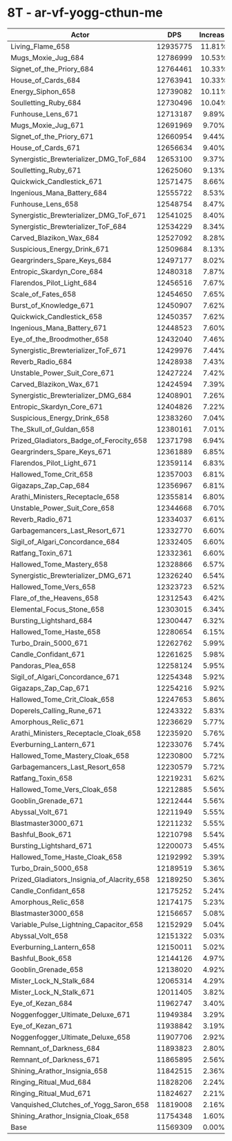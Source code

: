 # 8T - ar-vf-yogg-cthun-me
| Actor | DPS | Increase |
|---|:---:|:---:|
|Living_Flame_658|12935775|11.81%|
|Mugs_Moxie_Jug_684|12786999|10.53%|
|Signet_of_the_Priory_684|12764461|10.33%|
|House_of_Cards_684|12763941|10.33%|
|Energy_Siphon_658|12739082|10.11%|
|Soulletting_Ruby_684|12730496|10.04%|
|Funhouse_Lens_671|12713187|9.89%|
|Mugs_Moxie_Jug_671|12691969|9.70%|
|Signet_of_the_Priory_671|12660954|9.44%|
|House_of_Cards_671|12656634|9.40%|
|Synergistic_Brewterializer_DMG_ToF_684|12653100|9.37%|
|Soulletting_Ruby_671|12625060|9.13%|
|Quickwick_Candlestick_671|12571475|8.66%|
|Ingenious_Mana_Battery_684|12555722|8.53%|
|Funhouse_Lens_658|12548754|8.47%|
|Synergistic_Brewterializer_DMG_ToF_671|12541025|8.40%|
|Synergistic_Brewterializer_ToF_684|12534229|8.34%|
|Carved_Blazikon_Wax_684|12527092|8.28%|
|Suspicious_Energy_Drink_671|12509684|8.13%|
|Geargrinders_Spare_Keys_684|12497177|8.02%|
|Entropic_Skardyn_Core_684|12480318|7.87%|
|Flarendos_Pilot_Light_684|12456516|7.67%|
|Scale_of_Fates_658|12454650|7.65%|
|Burst_of_Knowledge_671|12450907|7.62%|
|Quickwick_Candlestick_658|12450357|7.62%|
|Ingenious_Mana_Battery_671|12448523|7.60%|
|Eye_of_the_Broodmother_658|12432040|7.46%|
|Synergistic_Brewterializer_ToF_671|12429976|7.44%|
|Reverb_Radio_684|12428938|7.43%|
|Unstable_Power_Suit_Core_671|12427224|7.42%|
|Carved_Blazikon_Wax_671|12424594|7.39%|
|Synergistic_Brewterializer_DMG_684|12408901|7.26%|
|Entropic_Skardyn_Core_671|12404826|7.22%|
|Suspicious_Energy_Drink_658|12383260|7.04%|
|The_Skull_of_Guldan_658|12380161|7.01%|
|Prized_Gladiators_Badge_of_Ferocity_658|12371798|6.94%|
|Geargrinders_Spare_Keys_671|12361889|6.85%|
|Flarendos_Pilot_Light_671|12359114|6.83%|
|Hallowed_Tome_Crit_658|12357003|6.81%|
|Gigazaps_Zap_Cap_684|12356967|6.81%|
|Arathi_Ministers_Receptacle_658|12355814|6.80%|
|Unstable_Power_Suit_Core_658|12344668|6.70%|
|Reverb_Radio_671|12334037|6.61%|
|Garbagemancers_Last_Resort_671|12332770|6.60%|
|Sigil_of_Algari_Concordance_684|12332405|6.60%|
|Ratfang_Toxin_671|12332361|6.60%|
|Hallowed_Tome_Mastery_658|12328866|6.57%|
|Synergistic_Brewterializer_DMG_671|12326240|6.54%|
|Hallowed_Tome_Vers_658|12323723|6.52%|
|Flare_of_the_Heavens_658|12312543|6.42%|
|Elemental_Focus_Stone_658|12303015|6.34%|
|Bursting_Lightshard_684|12300447|6.32%|
|Hallowed_Tome_Haste_658|12280654|6.15%|
|Turbo_Drain_5000_671|12262762|5.99%|
|Candle_Confidant_671|12261625|5.98%|
|Pandoras_Plea_658|12258124|5.95%|
|Sigil_of_Algari_Concordance_671|12254348|5.92%|
|Gigazaps_Zap_Cap_671|12254216|5.92%|
|Hallowed_Tome_Crit_Cloak_658|12247653|5.86%|
|Doperels_Calling_Rune_671|12243322|5.83%|
|Amorphous_Relic_671|12236629|5.77%|
|Arathi_Ministers_Receptacle_Cloak_658|12235920|5.76%|
|Everburning_Lantern_671|12233076|5.74%|
|Hallowed_Tome_Mastery_Cloak_658|12230800|5.72%|
|Garbagemancers_Last_Resort_658|12230579|5.72%|
|Ratfang_Toxin_658|12219231|5.62%|
|Hallowed_Tome_Vers_Cloak_658|12212885|5.56%|
|Gooblin_Grenade_671|12212444|5.56%|
|Abyssal_Volt_671|12211949|5.55%|
|Blastmaster3000_671|12211232|5.55%|
|Bashful_Book_671|12210798|5.54%|
|Bursting_Lightshard_671|12200073|5.45%|
|Hallowed_Tome_Haste_Cloak_658|12192992|5.39%|
|Turbo_Drain_5000_658|12189519|5.36%|
|Prized_Gladiators_Insignia_of_Alacrity_658|12189250|5.36%|
|Candle_Confidant_658|12175252|5.24%|
|Amorphous_Relic_658|12174175|5.23%|
|Blastmaster3000_658|12156657|5.08%|
|Variable_Pulse_Lightning_Capacitor_658|12152929|5.04%|
|Abyssal_Volt_658|12151322|5.03%|
|Everburning_Lantern_658|12150011|5.02%|
|Bashful_Book_658|12144126|4.97%|
|Gooblin_Grenade_658|12138020|4.92%|
|Mister_Lock_N_Stalk_684|12065314|4.29%|
|Mister_Lock_N_Stalk_671|12011405|3.82%|
|Eye_of_Kezan_684|11962747|3.40%|
|Noggenfogger_Ultimate_Deluxe_671|11949384|3.29%|
|Eye_of_Kezan_671|11938842|3.19%|
|Noggenfogger_Ultimate_Deluxe_658|11907706|2.92%|
|Remnant_of_Darkness_684|11893823|2.80%|
|Remnant_of_Darkness_671|11865895|2.56%|
|Shining_Arathor_Insignia_658|11842515|2.36%|
|Ringing_Ritual_Mud_684|11828206|2.24%|
|Ringing_Ritual_Mud_671|11824627|2.21%|
|Vanquished_Clutches_of_Yogg_Saron_658|11819008|2.16%|
|Shining_Arathor_Insignia_Cloak_658|11754348|1.60%|
|Base|11569309|0.00%|
